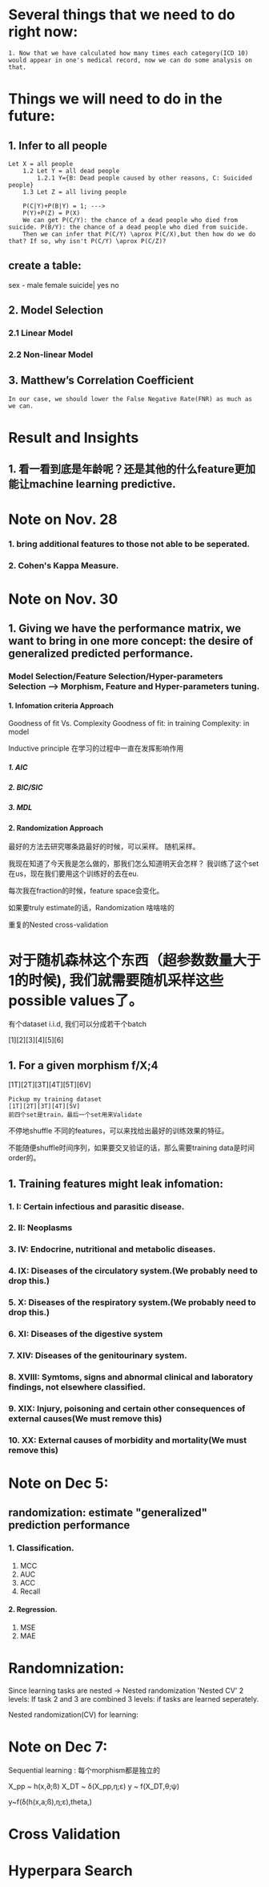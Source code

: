 # Several things that we need to do right now:
    1. Now that we have calculated how many times each category(ICD 10) would appear in one's medical record, now we can do some analysis on that.



# Things we will need to do in the future:
## 1. Infer to all people
    Let X = all people
        1.2 Let Y = all dead people
            1.2.1 Y={B: Dead people caused by other reasons, C: Suicided people}
        1.3 Let Z = all living people

        P(C|Y)+P(B|Y) = 1; ---> 
        P(Y)+P(Z) = P(X)
        We can get P(C/Y): the chance of a dead people who died from suicide. P(B/Y): the chance of a dead people who died from suicide.
        Then we can infer that P(C/Y) \aprox P(C/X),but then how do we do that? If so, why isn't P(C/Y) \aprox P(C/Z)?


## create a table: 
sex - male female
suicide| yes no
## 2. Model Selection

### 2.1 Linear Model
### 2.2 Non-linear Model
## 3. Matthew’s Correlation Coefficient
    In our case, we should lower the False Negative Rate(FNR) as much as we can.

# Result and Insights
## 1. 看一看到底是年龄呢？还是其他的什么feature更加能让machine learning predictive.
# Note on Nov. 28
### 1. bring additional features to those not able to be seperated.

### 2. Cohen's Kappa Measure.


# Note on Nov. 30

## 1. Giving we have the performance matrix, we want to bring in one more concept: the desire of generalized predicted performance.
### Model Selection/Feature Selection/Hyper-parameters Selection --> Morphism, Feature and Hyper-parameters tuning.

#### 1. Infomation criteria Approach
Goodness of fit Vs. Complexity
Goodness of fit: in training
Complexity: in model

Inductive principle 在学习的过程中一直在发挥影响作用




##### 1. AIC

##### 2. BIC/SIC
##### 3. MDL

#### 2. Randomization Approach

最好的方法去研究哪条路最好的时候，可以采样。 随机采样。

我现在知道了今天我是怎么做的，那我们怎么知道明天会怎样？
我训练了这个set在us，现在我们要用这个训练好的去在eu.

每次我在fraction的时候，feature space会变化。

如果要truly estimate的话，Randomization 啥啥啥的


重复的Nested cross-validation


# 对于随机森林这个东西（超参数数量大于1的时候), 我们就需要随机采样这些possible values了。

有个dataset i.i.d, 我们可以分成若干个batch

[1][2][3][4][5][6]

## 1. For a given morphism f/X;4
[1T][2T][3T][4T][5T][6V]

    Pickup my training dataset
    [1T][2T][3T][4T][5V]
    前四个set是train，最后一个set用来Validate

不停地shuffle 不同的features，可以来找给出最好的训练效果的特征。


不能随便shuffle时间序列，如果要交叉验证的话，那么需要training data是时间order的。




## 1. Training features might leak infomation:

### 1. I: Certain infectious and parasitic disease.

### 2. II: Neoplasms

### 3. IV: Endocrine, nutritional and metabolic diseases.

### 4. IX: Diseases of the circulatory system.(We probably need to drop this.)

### 5. X: Diseases of the respiratory system.(We probably need to drop this.)

### 6. XI: Diseases of the digestive system

### 7. XIV: Diseases of the genitourinary system.


### 8. XVIII: Symtoms, signs and abnormal clinical and laboratory findings, not elsewhere classified.

### 9. XIX: Injury, poisoning and certain other consequences of external causes(We must remove this)
### 10. XX: External causes of morbidity and mortality(We must remove this)



# Note on Dec 5:
## randomization: estimate "generalized" prediction performance
### 1. Classification.
1. MCC
2. AUC
3. ACC
4. Recall

#### 2. Regression.
1. MSE
2. MAE


# Randomnization:
Since learning tasks are nested
-> Nested randomization 'Nested CV'
2 levels: If task 2 and 3 are combined
3 levels: if tasks are learned seperately. 



Nested randomization(CV) for learning:



# Note on Dec 7:

Sequential learning : 每个morphism都是独立的


X_pp ~ h(x,∂;ß)
X_DT ~ δ(X_pp,η;ε)
y ~ f(X_DT,θ;ψ)

y~f(δ(h(x,a;ß),η;ε),theta,)



# Cross Validation
# Hyperpara Search
